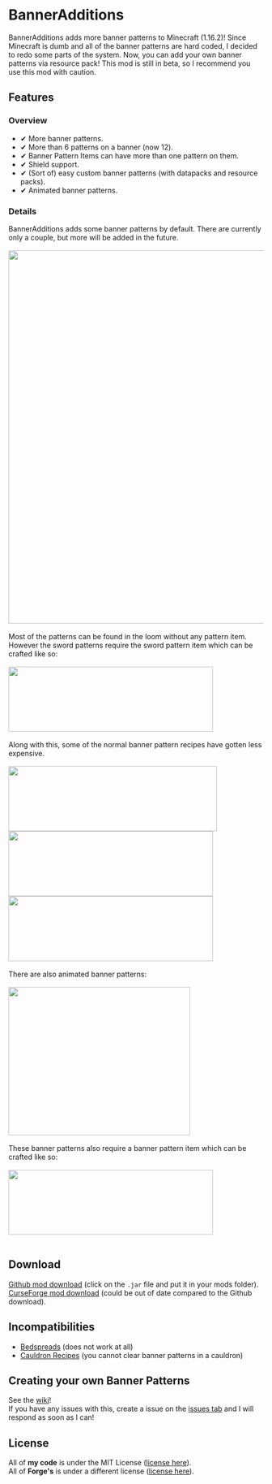 # BannerAdditions
BannerAdditions adds more banner patterns to Minecraft (1.16.2)!
Since Minecraft is dumb and all of the banner patterns are hard coded, I decided to redo some parts of the system. Now, you can add your own banner patterns via resource pack!
This mod is still in beta, so I recommend you use this mod with caution.

## Features
### Overview
- ✔ More banner patterns.
- ✔ More than 6 patterns on a banner (now 12).
- ✔ Banner Pattern Items can have more than one pattern on them.
- ✔ Shield support.
- ✔ (Sort of) easy custom banner patterns (with datapacks and resource packs).
- ✔ Animated banner patterns.

### Details
BannerAdditions adds some banner patterns by default. There are currently only a couple, but more will be added in the future.<br><br>
<img src="../files/images/banner_0.png" width="735"><br><br>
Most of the patterns can be found in the loom without any pattern item. However the sword patterns require the sword pattern item which can be crafted like so:<br><br>
<img src="../files/images/crafting_swords.png" width="404" height="128"><br><br>
Along with this, some of the normal banner pattern recipes have gotten less expensive.<br><br>
<img src="../files/images/crafting_creeper_charge.png" width="412" height="128"><br>
<img src="../files/images/crafting_skull_charge.png" width="404" height="128"><br>
<img src="../files/images/crafting_thing_charge.png" width="404" height="128"><br><br>
There are also animated banner patterns:<br><br>
<img src="../files/images/banner_1.gif" width="359" height="292"><br><br>
These banner patterns also require a banner pattern item which can be crafted like so:<br><br>
<img src="../files/images/crafting_animations.png" width="404" height="128"><br><br>

## Download
[Github mod download](https://github.com/EliteAsian123/BannerAdditions/releases) (click on the `.jar` file and put it in your mods folder).<br>
[CurseForge mod download](https://www.curseforge.com/minecraft/mc-mods/banneradditions) (could be out of date compared to the Github download).

## Incompatibilities
- [Bedspreads](https://www.curseforge.com/minecraft/mc-mods/bedspreads) (does not work at all)
- [Cauldron Recipes](https://www.curseforge.com/minecraft/mc-mods/cauldron-recipes) (you cannot clear banner patterns in a cauldron)

## Creating your own Banner Patterns
See the [wiki](https://github.com/EliteAsian123/BannerAdditions/wiki/Creating-Custom-Banner-Patterns)!<br>
If you have any issues with this, create a issue on the [issues tab](https://github.com/EliteAsian123/BannerAdditions/issues) and I will respond as soon as I can!

## License
All of **my code** is under the MIT License ([license here](../1.16.2/LICENSE)).<br>
All of **Forge's** is under a different license ([license here](../1.16.2/FORGE_LICENSE)).
